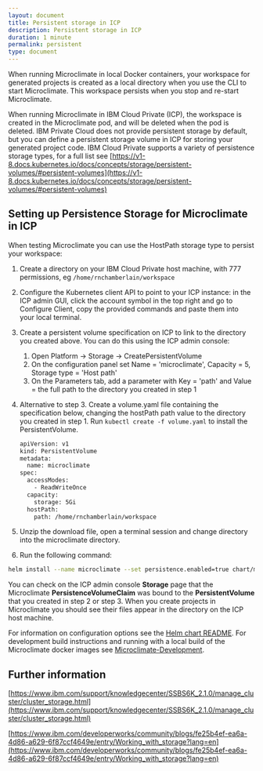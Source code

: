 ```yaml
---
layout: document
title: Persistent storage in ICP
description: Persistent storage in ICP
duration: 1 minute
permalink: persistent
type: document
---
```


When running Microclimate in local Docker containers, your workspace for generated projects is created as a local directory when you use the CLI to start Microclimate. This workspace persists when you stop and re-start Microclimate.

When running Microclimate in IBM Cloud Private (ICP), the workspace is created in the Microclimate pod, and will be deleted when the pod is deleted. IBM Private Cloud does not provide persistent storage by default, but you can define a persistent storage volume in ICP for storing your generated project code. IBM Cloud Private supports a variety of persistence storage types, for a full list see [https://v1-8.docs.kubernetes.io/docs/concepts/storage/persistent-volumes/#persistent-volumes](https://v1-8.docs.kubernetes.io/docs/concepts/storage/persistent-volumes/#persistent-volumes)

## Setting up Persistence Storage for Microclimate in ICP

When testing Microclimate you can use the HostPath storage type to persist your workspace:

1. Create a directory on your IBM Cloud Private host machine, with 777 permissions, eg ``/home/rnchamberlain/workspace``
2. Configure the Kubernetes client API to point to your ICP instance: in the ICP admin GUI, click the account symbol in the top right and go to Configure Client, copy the provided commands and paste them into your local terminal.
3. Create a persistent volume specification on ICP to link to the directory you created above. You can do this using the ICP admin console:


	1. Open Platform -> Storage -> CreatePersistentVolume
	2. On the configuration panel set Name = 'microclimate', Capacity = 5, Storage type = 'Host path'
	3. On the Parameters tab, add a parameter with Key = 'path' and Value = the full path to the directory you created in step 1

4. Alternative to step 3. Create a volume.yaml file containing the specification below, changing the hostPath path value to the directory you created in step 1.  Run ``kubectl create -f volume.yaml`` to install the PersistentVolume.

    ```sh
    apiVersion: v1
    kind: PersistentVolume
    metadata:
      name: microclimate
    spec:
      accessModes:
        - ReadWriteOnce
      capacity:
        storage: 5Gi
      hostPath:
        path: /home/rnchamberlain/workspace
     ```

5. Unzip the download file, open a terminal session and change directory into the microclimate directory.
6. Run the following command:
```bash
helm install --name microclimate --set persistence.enabled=true chart/microclimate
``` 

You can check on the ICP admin console **Storage** page that the Microclimate **PersistenceVolumeClaim** was bound to the **PersistentVolume** that you created in step 2 or step 3. When you create projects in Microclimate you should see their files appear in the directory on the ICP host machine.

For information on configuration options see the [Helm chart README](./helmchart). For development build instructions and running with a local build of the Microclimate docker images see [Microclimate-Development](./microclimatedev).

## Further information

[https://www.ibm.com/support/knowledgecenter/SSBS6K_2.1.0/manage_cluster/cluster_storage.html](https://www.ibm.com/support/knowledgecenter/SSBS6K_2.1.0/manage_cluster/cluster_storage.html)

[https://www.ibm.com/developerworks/community/blogs/fe25b4ef-ea6a-4d86-a629-6f87ccf4649e/entry/Working_with_storage?lang=en](https://www.ibm.com/developerworks/community/blogs/fe25b4ef-ea6a-4d86-a629-6f87ccf4649e/entry/Working_with_storage?lang=en)